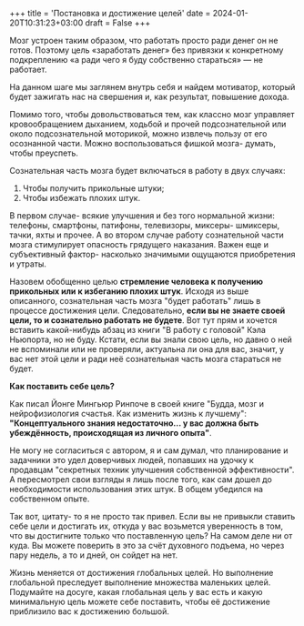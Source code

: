 +++
title = 'Постановка и достижение целей'
date = 2024-01-20T10:31:23+03:00
draft = False
+++

Мозг устроен таким образом, что работать просто ради денег он не готов. Поэтому цель «заработать денег» без привязки к конкретному подкреплению «а ради чего я буду собственно стараться» — не работает. 

На данном шаге мы заглянем внутрь себя и найдем мотиватор, который будет зажигать нас на свершения и, как результат, повышение дохода.

Помимо того, чтобы довольствоваться тем, как классно мозг управляет кровообращением дыханием, ходьбой и прочей подсознательной или около подсознательной моторикой, можно извлечь пользу от его осознанной части. Можно воспользоваться фишкой мозга- думать, чтобы преуспеть.

Сознательная часть мозга будет включаться в работу в двух случаях:
1) Чтобы получить прикольные штуки;
2) Чтобы избежать плохих штук.

В первом случае- всякие улучшения и без того нормальной жизни: телефоны, смартфоны, патифоны, телевизоры, миксеры- шмиксеры, тачки, яхты и прочее. А во втором случае работу сознательной части мозга стимулирует опасность грядущего наказания. Важен еще и субъективный фактор- насколько значимыми ощущаются приобретения и утраты.

Назовем обобщенно целью **стремление человека к получению прикольных или к избеганию плохих штук**. Исходя из выше описанного, сознательная часть мозга "будет работать" лишь в процессе достижения цели. Следовательно, **если вы не знаете своей цели, то и сознательно работать не будете**. Вот тут прям и хочется вставить какой-нибудь абзац из книги "В работу с головой" Кэла Ньюпорта, но не буду. Кстати, если вы знали свою цель, но давно о ней не вспоминали или не проверяли, актуальна ли она для вас, значит, у вас нет этой цели и ради неё сознательная часть мозга стараться не будет.

**Как поставить себе цель?**

Как писал Йонге Мингьюр Ринпоче в своей книге "Будда, мозг и нейрофизиология счастья. Как изменить жизнь к лучшему": **"Концептуального знания недостаточно… у вас должна быть убеждённость, происходящая из личного опыта"**.

Не могу не согласиться с автором, я и сам думал, что планирование и задачники это удел доверчивых людей, попавших на удочку к продавцам "секретных техник улучшения собственной эффективности". А пересмотрел свои взгляды я лишь после того, как сам дошел до необходимости использования этих штук. В общем убедился на собственном опыте.

Так вот, цитату- то я не просто так привел. Если вы не привыкли ставить себе цели и достигать их, откуда у вас возьмется уверенность в том, что вы достигните только что поставленную цель? На самом деле ни от куда. Вы можете поверить в это за счёт духовного подъема, но через пару недель, а то и дней, он сойдет на нет.

Жизнь меняется от достижения глобальных целей. Но выполнение глобальной
преследует выполнение множества маленьких целей. Подумайте на досуге, какая
глобальная цель у вас есть и какую минимальную цель можете себе поставить, чтобы
её достижение приблизило вас к достижению большой.
